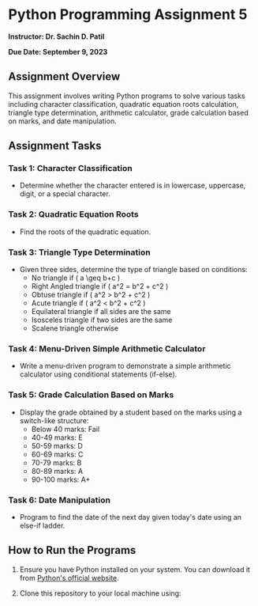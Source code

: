 # Python Programming Assignment 5

**Instructor: Dr. Sachin D. Patil**

**Due Date: September 9, 2023**

## Assignment Overview

This assignment involves writing Python programs to solve various tasks including character classification, quadratic equation roots calculation, triangle type determination, arithmetic calculator, grade calculation based on marks, and date manipulation.

## Assignment Tasks

### Task 1: Character Classification
- Determine whether the character entered is in lowercase, uppercase, digit, or a special character.

### Task 2: Quadratic Equation Roots
- Find the roots of the quadratic equation.

### Task 3: Triangle Type Determination
- Given three sides, determine the type of triangle based on conditions:
  - No triangle if \( a \geq b+c \)
  - Right Angled triangle if \( a^2 = b^2 + c^2 \)
  - Obtuse triangle if \( a^2 > b^2 + c^2 \)
  - Acute triangle if \( a^2 < b^2 + c^2 \)
  - Equilateral triangle if all sides are the same
  - Isosceles triangle if two sides are the same
  - Scalene triangle otherwise

### Task 4: Menu-Driven Simple Arithmetic Calculator
- Write a menu-driven program to demonstrate a simple arithmetic calculator using conditional statements (if-else).

### Task 5: Grade Calculation Based on Marks
- Display the grade obtained by a student based on the marks using a switch-like structure:
  - Below 40 marks: Fail
  - 40-49 marks: E
  - 50-59 marks: D
  - 60-69 marks: C
  - 70-79 marks: B
  - 80-89 marks: A
  - 90-100 marks: A+

### Task 6: Date Manipulation
- Program to find the date of the next day given today's date using an else-if ladder.

## How to Run the Programs

1. Ensure you have Python installed on your system. You can download it from [Python's official website](https://www.python.org/).

2. Clone this repository to your local machine using:
